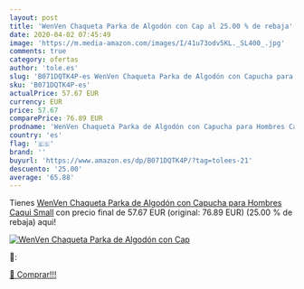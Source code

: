 ```yaml
---
layout: post
title: 'WenVen Chaqueta Parka de Algodón con Cap al 25.00 % de rebaja'
date: 2020-04-02 07:45:49
image: 'https://m.media-amazon.com/images/I/41u73odv5KL._SL400_.jpg'
comments: true
category: ofertas
author: 'tole.es'
slug: 'B071DQTK4P-es WenVen Chaqueta Parka de Algodón con Capucha para Hombres...'
sku: 'B071DQTK4P-es'
actualPrice: 57.67 EUR
currency: EUR
price: 57.67
comparePrice: 76.89 EUR
prodname: 'WenVen Chaqueta Parka de Algodón con Capucha para Hombres Caqui Small'
country: 'es'
flag: '🇪🇸'
brand: ''
buyurl: 'https://www.amazon.es/dp/B071DQTK4P/?tag=tolees-21'
descuento: '25.00'
average: '65.88'
---
```


Tienes [WenVen Chaqueta Parka de Algodón con Capucha para Hombres Caqui Small](https://www.amazon.es/dp/B071DQTK4P/?tag=tolees-21) con precio final de  57.67 EUR (original: 76.89 EUR) (25.00 %  de rebaja) aqui!

[![WenVen Chaqueta Parka de Algodón con Cap](https://m.media-amazon.com/images/I/41u73odv5KL._SL400_.jpg)](https://www.amazon.es/dp/B071DQTK4P/?tag=tolees-21)

🔎:


[🛒 Comprar!!!](https://www.amazon.es/dp/B071DQTK4P/?tag=tolees-21)
